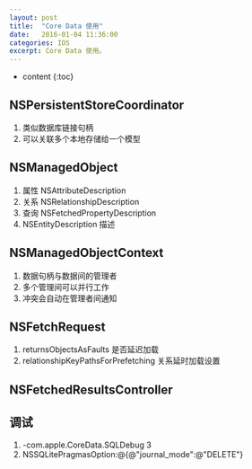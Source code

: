 ```yaml
---
layout: post
title:  "Core Data 使用"
date:   2016-01-04 11:36:00
categories: IOS
excerpt: Core Data 使用。
---
```


* content
{:toc}

## NSPersistentStoreCoordinator
1. 类似数据库链接句柄
2. 可以关联多个本地存储给一个模型

## NSManagedObject
1. 属性 NSAttributeDescription
2. 关系 NSRelationshipDescription
3. 查询 NSFetchedPropertyDescription
4. NSEntityDescription 描述

## NSManagedObjectContext
1. 数据句柄与数据间的管理者
2. 多个管理间可以并行工作
3. 冲突会自动在管理者间通知

## NSFetchRequest
1. returnsObjectsAsFaults 是否延迟加载
2. relationshipKeyPathsForPrefetching 关系延时加载设置

## NSFetchedResultsController

## 调试
1. -com.apple.CoreData.SQLDebug 3
2. NSSQLitePragmasOption:@{@"journal_mode":@"DELETE"}